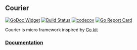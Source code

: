 ## Courier

[![GoDoc Widget](https://godoc.org/github.com/liucxer/courier/courier?status.svg)](https://godoc.org/github.com/liucxer/courier/courier)
[![Build Status](https://travis-ci.org/go-courier/courier.svg?branch=master)](https://travis-ci.org/go-courier/courier)
[![codecov](https://codecov.io/gh/go-courier/courier/branch/master/graph/badge.svg)](https://codecov.io/gh/go-courier/courier)
[![Go Report Card](https://goreportcard.com/badge/github.com/liucxer/courier/courier)](https://goreportcard.com/report/github.com/liucxer/courier/courier)

Courier is micro framework inspired by [Go kit](https://github.com/go-kit/kit)  

### [Documentation](https://github.com/liucxer/courier/courier/wiki)
